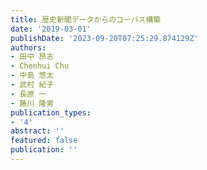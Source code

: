 ```yaml
---
title: 歴史新聞データからのコーパス構築
date: '2019-03-01'
publishDate: '2023-09-20T07:25:29.874129Z'
authors:
- 田中 昂志
- Chenhui Chu
- 中島 悠太
- 武村 紀子
- 長原 一
- 藤川 隆男
publication_types:
- '4'
abstract: ''
featured: false
publication: ''
---
```


